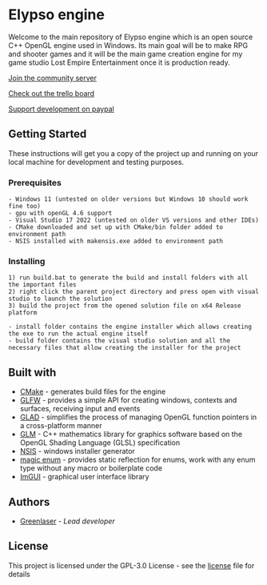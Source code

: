 # Elypso engine

Welcome to the main repository of Elypso engine which is an open source C++ OpenGL engine used in Windows. Its main goal will be to make RPG and shooter games and it will be the main game creation engine for my game studio Lost Empire Entertainment once it is production ready.

[Join the community server](https://discord.com/invite/3jxDdHJ6SQ)

[Check out the trello board](https://trello.com/b/hbt6ebCZ/elypso-engine)

[Support development on paypal](https://www.paypal.com/donate/?hosted_button_id=QWG8SAYX5TTP6)

## Getting Started

These instructions will get you a copy of the project up and running on your local machine for development and testing purposes.

### Prerequisites

```
- Windows 11 (untested on older versions but Windows 10 should work fine too)
- gpu with openGL 4.6 support
- Visual Studio 17 2022 (untested on older VS versions and other IDEs)
- CMake downloaded and set up with CMake/bin folder added to environment path
- NSIS installed with makensis.exe added to environment path
```

### Installing

```
1) run build.bat to generate the build and install folders with all the important files
2) right click the parent project directory and press open with visual studio to launch the solution
3) build the project from the opened solution file on x64 Release platform

- install folder contains the engine installer which allows creating the exe to run the actual engine itself
- build folder contains the visual studio solution and all the necessary files that allow creating the installer for the project
```

## Built with

* [CMake](https://cmake.org/) - generates build files for the engine
* [GLFW](https://www.glfw.org/) - provides a simple API for creating windows, contexts and surfaces, receiving input and events
* [GLAD](https://glad.dav1d.de/) - simplifies the process of managing OpenGL function pointers in a cross-platform manner
* [GLM](https://github.com/g-truc/glm) - C++ mathematics library for graphics software based on the OpenGL Shading Language (GLSL) specification
* [NSIS](https://nsis.sourceforge.io/Download) - windows installer generator
* [magic enum](https://github.com/Neargye/magic_enum) - provides static reflection for enums, work with any enum type without any macro or boilerplate code
* [ImGUI](https://github.com/ocornut/imgui) - graphical user interface library

## Authors

* [Greenlaser](https://github.com/greeenlaser) - *Lead developer*

## License

This project is licensed under the GPL-3.0 License - see the [license](LICENSE.md) file for details
